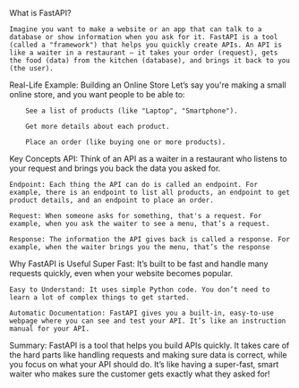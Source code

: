 What is FastAPI?

    Imagine you want to make a website or an app that can talk to a database or show information when you ask for it. FastAPI is a tool (called a "framework") that helps you quickly create APIs. An API is like a waiter in a restaurant — it takes your order (request), gets the food (data) from the kitchen (database), and brings it back to you (the user).



Real-Life Example: Building an Online Store
    Let’s say you're making a small online store, and you want people to be able to:

        See a list of products (like "Laptop", "Smartphone").

        Get more details about each product.

        Place an order (like buying one or more products).



Key Concepts
    API: Think of an API as a waiter in a restaurant who listens to your request and brings you back the data you asked for.

    Endpoint: Each thing the API can do is called an endpoint. For example, there is an endpoint to list all products, an endpoint to get product details, and an endpoint to place an order.

    Request: When someone asks for something, that's a request. For example, when you ask the waiter to see a menu, that’s a request.

    Response: The information the API gives back is called a response. For example, when the waiter brings you the menu, that’s the response




Why FastAPI is Useful
    Super Fast: It’s built to be fast and handle many requests quickly, even when your website becomes popular.

    Easy to Understand: It uses simple Python code. You don’t need to learn a lot of complex things to get started.

    Automatic Documentation: FastAPI gives you a built-in, easy-to-use webpage where you can see and test your API. It’s like an instruction manual for your API.


Summary:
    FastAPI is a tool that helps you build APIs quickly. It takes care of the hard parts like handling requests and making sure data is correct, while you focus on what your API should do. It’s like having a super-fast, smart waiter who makes sure the customer gets exactly what they asked for!